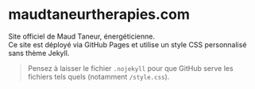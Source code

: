 # maudtaneurtherapies.com

Site officiel de Maud Taneur, énergéticienne.  
Ce site est déployé via GitHub Pages et utilise un style CSS personnalisé sans thème Jekyll.

> Pensez à laisser le fichier `.nojekyll` pour que GitHub serve les fichiers tels quels (notamment `/style.css`).
